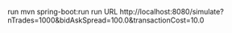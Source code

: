 run mvn spring-boot:run
run URL http://localhost:8080/simulate?nTrades=1000&bidAskSpread=100.0&transactionCost=10.0
